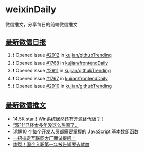# weixinDaily
微信推文，分享每日的前端微信推文

## [最新微信日报](https://github.com/kujian/weixinDaily/issues)

<!--START_SECTION:activity-->
1. ❗ Opened issue [#2912](https://github.com/kujian/githubTrending/issues/2912) in [kujian/githubTrending](https://github.com/kujian/githubTrending)
2. ❗ Opened issue [#1768](https://github.com/kujian/frontendDaily/issues/1768) in [kujian/frontendDaily](https://github.com/kujian/frontendDaily)
3. ❗ Opened issue [#2911](https://github.com/kujian/githubTrending/issues/2911) in [kujian/githubTrending](https://github.com/kujian/githubTrending)
4. ❗ Opened issue [#1767](https://github.com/kujian/frontendDaily/issues/1767) in [kujian/frontendDaily](https://github.com/kujian/frontendDaily)
5. ❗ Opened issue [#2910](https://github.com/kujian/githubTrending/issues/2910) in [kujian/githubTrending](https://github.com/kujian/githubTrending)
<!--END_SECTION:activity-->


## [最新微信推文](https://weixin.qdkfweb.cn/)

<!-- BLOG-POST-LIST:START -->
- [14.5K star！Win系统居然还有开源替代版？！](https://weixin.qdkfweb.cn/56773.html)
- [“双11”已经太多年没这么热闹了…](https://weixin.qdkfweb.cn/56758.html)
- [详解10 个每个开发人员都需要掌握的 JavaScript 基本数组函数](https://weixin.qdkfweb.cn/56730.html)
- [一招搞定互联网大厂面试提问！](https://weixin.qdkfweb.cn/56757.html)
- [炸裂！国企入职第一年被告知要去献血](https://weixin.qdkfweb.cn/56755.html)
<!-- BLOG-POST-LIST:END -->